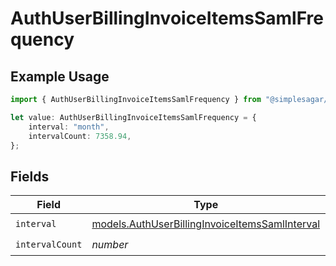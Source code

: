 # AuthUserBillingInvoiceItemsSamlFrequency

## Example Usage

```typescript
import { AuthUserBillingInvoiceItemsSamlFrequency } from "@simplesagar/vercel/models/authuser.js";

let value: AuthUserBillingInvoiceItemsSamlFrequency = {
    interval: "month",
    intervalCount: 7358.94,
};
```

## Fields

| Field                                                                                                  | Type                                                                                                   | Required                                                                                               | Description                                                                                            |
| ------------------------------------------------------------------------------------------------------ | ------------------------------------------------------------------------------------------------------ | ------------------------------------------------------------------------------------------------------ | ------------------------------------------------------------------------------------------------------ |
| `interval`                                                                                             | [models.AuthUserBillingInvoiceItemsSamlInterval](../models/authuserbillinginvoiceitemssamlinterval.md) | :heavy_check_mark:                                                                                     | N/A                                                                                                    |
| `intervalCount`                                                                                        | *number*                                                                                               | :heavy_check_mark:                                                                                     | N/A                                                                                                    |